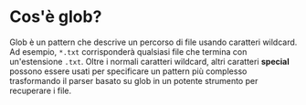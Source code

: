 # Cos'è glob?

Glob è un pattern che descrive un percorso di file usando caratteri wildcard. Ad esempio, `*.txt` corrisponderà qualsiasi file che termina con un'estensione `.txt`. Oltre i normali caratteri wildcard, altri caratteri **special** possono essere usati per specificare un pattern più complesso trasformando il parser basato su glob in un potente strumento per recuperare i file.
